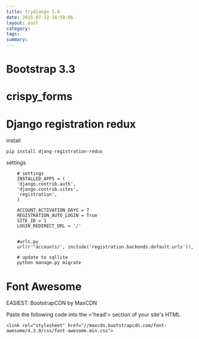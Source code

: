 ```yaml
---
title: trydjango 1.8
date: 2015-07-22 16:50:06
layout: post
category: 
tags: 
summary: 
---
```

# Bootstrap 3.3

# crispy_forms



# Django registration redux

install

	pip install djang-registration-redux
	
settings

		# settings
		INSTALLED_APPS = (
		'django.contrib.auth',
		'django.contrib.sites',
		'registration',
		)
		
		ACCOUNT_ACTIVATION_DAYS = 7
		REGISTRATION_AUTO_LOGIN = True
		SITE_ID = 1
		LOGIN_REDIRECT_URL = '/'
		
		
		#urls.py
	    url(r'^accounts/', include('registration.backends.default.urls')),
	    
	    # update to sqllite
	    python manage.py migrate


# Font Awesome

EASIEST: BootstrapCDN by MaxCDN


Paste the following code into the <'head'> section of your site's HTML.

	<link rel="stylesheet" href="//maxcdn.bootstrapcdn.com/font-awesome/4.3.0/css/font-awesome.min.css">

		
	